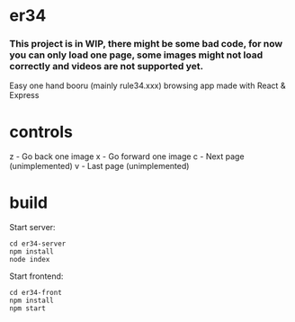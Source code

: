 # er34
### This project is in WIP, there might be some bad code, for now you can only load one page, some images might not load correctly and videos are not supported yet.
Easy one hand booru (mainly rule34.xxx) browsing app made with React & Express
# controls
z - Go back one image
x - Go forward one image
c - Next page (unimplemented)
v - Last page (unimplemented)
# build
Start server:
```
cd er34-server
npm install
node index
```
Start frontend:
```
cd er34-front
npm install
npm start
```
